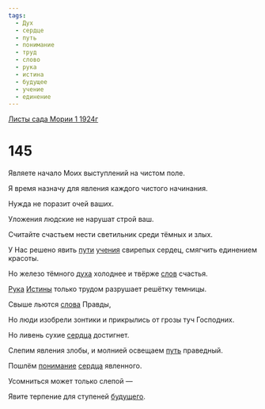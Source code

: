 ```yaml
---
tags:
  - Дух
  - сердце
  - путь
  - понимание
  - труд
  - слово
  - рука
  - истина
  - будущее
  - учение
  - единение
---
```


[Листы сада Мории 1 1924г](/agni/1924)

# 145
Являете начало Моих выступлений на чистом поле.   

Я время назначу для явления каждого чистого начинания.   

Нужда не поразит очей ваших.   

Уложения людские не нарушат строй ваш.   

Считайте счастьем нести светильник среди тёмных и злых.   

У Нас решено явить [пути](/tag/#[путь](/tag/#путь)) [учения](/tag/#учение) свирепых сердец, смягчить единением красоты.   

Но железо тёмного [духа](/tag/#Дух) холоднее и твёрже [слов](/tag/#слово) счастья.   

[Рука](/tag/#рука) [Истины](/tag/#истина) только трудом разрушает решётку темницы.   

Свыше льются [слова](/tag/#слово) Правды,   

Но люди изобрели зонтики и прикрылись от грозы туч Господних.   

Но ливень сухие [сердца](/tag/#сердце) достигнет.   

Слепим явления злобы, и молнией освещаем [путь](/tag/#путь) праведный.   

Пошлём [понимание](/tag/#понимание) [сердца](/tag/#сердце) явленного.   

Усомниться может только слепой —    

Явите терпение для ступеней [будущего](/tag/#будущее).   

